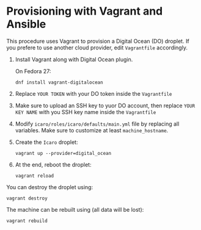 # Provisioning with Vagrant and Ansible

This procedure uses Vagrant to provision a Digital Ocean (DO) droplet.
If you prefere to use another cloud provider, edit ``Vagrantfile`` accordingly.


1. Install Vagrant along with Digital Ocean plugin.

   On Fedora 27:
   ```
   dnf install vagrant-digitalocean
   ```

2. Replace ``YOUR TOKEN`` with your DO token inside the ``Vagrantfile``

3. Make sure to upload an SSH key to yuor DO account, then replace ``YOUR KEY NAME``
   with you SSH key name inside the ``Vagrantfile``

4. Modify ``icaro/roles/icaro/defaults/main.yml`` file by replacing all variables.
   Make sure to customize at least ``machine_hostname``.

5. Create the ``Icaro`` droplet:
   ```
   vagrant up --provider=digital_ocean
   ```

6. At the end, reboot the droplet:
   ```
   vagrant reload
   ```

You can destroy the droplet using:
```
vagrant destroy
```

The machine can be rebuilt using (all data will be lost): 
```
vagrant rebuild
```
